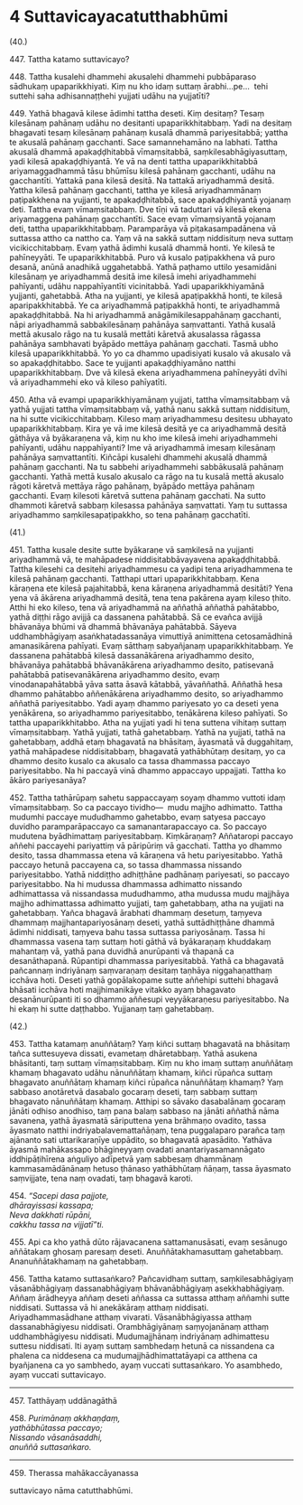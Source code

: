 

# 4 Suttavicayacatutthabhūmi


(40.)

447\. Tattha katamo suttavicayo?

448\. Tattha kusalehi dhammehi akusalehi dhammehi pubbāparaso sādhukaṃ upaparikkhiyati. Kiṃ nu kho idaṃ suttaṃ ārabhi…pe…  tehi suttehi saha adhisannaṭṭhehi yujjati udāhu na yujjatīti?

449\. Yathā bhagavā kilese ādimhi tattha deseti. Kiṃ desitaṃ? Tesaṃ kilesānaṃ pahānaṃ udāhu no desitanti upaparikkhitabbaṃ. Yadi na desitaṃ bhagavati tesaṃ kilesānaṃ pahānaṃ kusalā dhammā pariyesitabbā; yattha te akusalā pahānaṃ gacchanti. Sace samannehamāno na labhati. Tattha akusalā dhammā apakaḍḍhitabbā vīmaṃsitabbā, saṃkilesabhāgiyasuttaṃ, yadi kilesā apakaḍḍhiyantā. Ye vā na denti tattha upaparikkhitabbā ariyamaggadhammā tāsu bhūmīsu kilesā pahānaṃ gacchanti, udāhu na gacchantīti. Yattakā pana kilesā desitā. Na tattakā ariyadhammā desitā. Yattha kilesā pahānaṃ gacchanti, tattha ye kilesā ariyadhammānaṃ paṭipakkhena na yujjanti, te apakaḍḍhitabbā, sace apakaḍḍhiyantā yojanaṃ deti. Tattha evaṃ vīmaṃsitabbaṃ. Dve tīṇi vā taduttari vā kilesā ekena ariyamaggena pahānaṃ gacchantīti. Sace evaṃ vīmaṃsiyantā yojanaṃ deti, tattha upaparikkhitabbaṃ. Paramparāya vā piṭakasampadānena vā suttassa attho ca nattho ca. Yaṃ vā na sakkā suttaṃ niddisituṃ neva suttaṃ vicikicchitabbaṃ. Evaṃ yathā ādimhi kusalā dhammā honti. Ye kilesā te pahīneyyāti. Te upaparikkhitabbā. Puro vā kusalo paṭipakkhena vā puro desanā, anūnā anadhikā uggahetabbā. Yathā paṭhamo uttilo yesamidāni kilesānaṃ ye ariyadhammā desitā ime kilesā imehi ariyadhammehi pahīyanti, udāhu nappahīyantīti vicinitabbā. Yadi upaparikkhiyamānā yujjanti, gahetabbā. Atha na yujjanti, ye kilesā apaṭipakkhā honti, te kilesā aparipakkhitabbā. Ye ca ariyadhammā paṭipakkhā honti, te ariyadhammā apakaḍḍhitabbā. Na hi ariyadhammā anāgāmikilesappahānaṃ gacchanti, nāpi ariyadhammā sabbakilesānaṃ pahānāya saṃvattanti. Yathā kusalā mettā akusalo rāgo na tu kusalā mettāti kāretvā akusalassa rāgassa pahānāya sambhavati byāpādo mettāya pahānaṃ gacchati. Tasmā ubho kilesā upaparikkhitabbā. Yo yo ca dhammo upadisiyati kusalo vā akusalo vā so apakaḍḍhitabbo. Sace te yujjanti apakaḍḍhiyamāno natthi upaparikkhitabbaṃ. Dve vā kilesā ekena ariyadhammena pahīneyyāti dvīhi vā ariyadhammehi eko vā kileso pahīyatīti.

450\. Atha vā evampi upaparikkhiyamānaṃ yujjati, tattha vīmaṃsitabbaṃ vā yathā yujjati tattha vīmaṃsitabbaṃ vā, yathā nanu sakkā suttaṃ niddisituṃ, na hi sutte vicikicchitabbaṃ. Kileso maṃ ariyadhammesu desitesu ubhayato upaparikkhitabbaṃ. Kira ye vā ime kilesā desitā ye ca ariyadhammā desitā gāthāya vā byākaraṇena vā, kiṃ nu kho ime kilesā imehi ariyadhammehi pahīyanti, udāhu nappahīyanti? Ime vā ariyadhammā imesaṃ kilesānaṃ pahānāya saṃvattantīti. Kiñcāpi kusalehi dhammehi akusalā dhammā pahānaṃ gacchanti. Na tu sabbehi ariyadhammehi sabbākusalā pahānaṃ gacchanti. Yathā mettā kusalo akusalo ca rāgo na tu kusalā mettā akusalo rāgoti kāretvā mettāya rāgo pahānaṃ, byāpādo mettāya pahānaṃ gacchanti. Evaṃ kilesoti kāretvā suttena pahānaṃ gacchati. Na sutto dhammoti kāretvā sabbaṃ kilesassa pahānāya saṃvattati. Yaṃ tu suttassa ariyadhammo saṃkilesapaṭipakkho, so tena pahānaṃ gacchatīti.

(41.)

451\. Tattha kusale desite sutte byākaraṇe vā saṃkilesā na yujjanti ariyadhammā vā, te mahāpadese niddisitabbāvayavena apakaḍḍhitabbā. Tattha kilesehi ca desitehi ariyadhammesu ca yadipi tena ariyadhammena te kilesā pahānaṃ gacchanti. Tatthapi uttari upaparikkhitabbaṃ. Kena kāraṇena ete kilesā pajahitabbā, kena kāraṇena ariyadhammā desitāti? Yena yena vā ākārena ariyadhammā desitā, tena tena pakārena ayaṃ kileso ṭhito. Atthi hi eko kileso, tena vā ariyadhammā na aññathā aññathā pahātabbo, yathā diṭṭhi rāgo avijjā ca dassanena pahātabbā. Sā ce evañca avijjā bhāvanāya bhūmi vā dhammā bhāvanāya pahātabbā. Sāyeva uddhambhāgiyaṃ asaṅkhatadassanāya vimuttiyā animittena cetosamādhinā amanasikārena pahīyati. Evaṃ sātthaṃ sabyañjanaṃ upaparikkhitabbaṃ. Ye dassanena pahātabbā kilesā dassanākārena ariyadhammo desito, bhāvanāya pahātabbā bhāvanākārena ariyadhammo desito, patisevanā pahātabbā patisevanākārena ariyadhammo desito, evaṃ vinodanapahātabbā yāva satta āsavā kātabbā, yāvaññathā. Aññathā hesa dhammo pahātabbo aññenākārena ariyadhammo desito, so ariyadhammo aññathā pariyesitabbo. Yadi ayaṃ dhammo pariyesato yo ca deseti yena yenākārena, so ariyadhammo pariyesitabbo, tenākārena kileso pahīyati. So tattha upaparikkhitabbo. Atha na yujjati yadi hi tena suttena vihitaṃ suttaṃ vīmaṃsitabbaṃ. Yathā yujjati, tathā gahetabbaṃ. Yathā na yujjati, tathā na gahetabbaṃ, addhā etaṃ bhagavatā na bhāsitaṃ, āyasmatā vā duggahitaṃ, yathā mahāpadese niddisitabbaṃ, bhagavatā yathābhūtaṃ desitaṃ, yo ca dhammo desito kusalo ca akusalo ca tassa dhammassa paccayo pariyesitabbo. Na hi paccayā vinā dhammo appaccayo uppajjati. Tattha ko ākāro pariyesanāya?

452\. Tattha tathārūpaṃ sahetu sappaccayaṃ soyaṃ dhammo vuttoti idaṃ vīmaṃsitabbaṃ. So ca paccayo tividho—  mudu majjho adhimatto. Tattha mudumhi paccaye mududhammo gahetabbo, evaṃ satyesa paccayo duvidho paramparāpaccayo ca samanantarapaccayo ca. So paccayo mudutena byādhimattaṃ pariyesitabbaṃ. Kiṃkāraṇaṃ? Aññataropi paccayo aññehi paccayehi pariyattiṃ vā pāripūriṃ vā gacchati. Tattha yo dhammo desito, tassa dhammassa etena vā kāraṇena vā hetu pariyesitabbo. Yathā paccayo hetunā paccayena ca, so tassa dhammassa nissando pariyesitabbo. Yathā niddiṭṭho adhiṭṭhāne padhānaṃ pariyesati, so paccayo pariyesitabbo. Na hi mudussa dhammassa adhimatto nissando adhimattassa vā nissandassa mududhammo, atha mudussa mudu majjhāya majjho adhimattassa adhimatto yujjati, taṃ gahetabbaṃ, atha na yujjati na gahetabbaṃ. Yañca bhagavā ārabhati dhammaṃ desetuṃ, taṃyeva dhammaṃ majjhantapariyosānaṃ deseti, yathā suttādhiṭṭhāne dhammā ādimhi niddisati, taṃyeva bahu tassa suttassa pariyosānaṃ. Tassa hi dhammassa vasena taṃ suttaṃ hoti gāthā vā byākaraṇaṃ khuddakaṃ mahantaṃ vā, yathā pana duvidhā anurūpanti vā thapanā ca desanāthapanā. Rūpantipi dhammassa pariyesitabbā. Yathā ca bhagavatā pañcannaṃ indriyānaṃ saṃvaraṇaṃ desitaṃ taṇhāya niggahaṇatthaṃ icchāva hoti. Deseti yathā gopālakopame sutte aññehipi suttehi bhagavā bhāsati icchāva hoti majjhimanikāye vitakko ayaṃ bhagavato desanānurūpanti iti so dhammo aññesupi veyyākaraṇesu pariyesitabbo. Na hi ekaṃ hi sutte daṭṭhabbo. Yujjanaṃ taṃ gahetabbaṃ.

(42.)

453\. Tattha katamaṃ anuññātaṃ? Yaṃ kiñci suttaṃ bhagavatā na bhāsitaṃ tañca suttesuyeva dissati, evametaṃ dhāretabbaṃ. Yathā asukena bhāsitanti, taṃ suttaṃ vīmaṃsitabbaṃ. Kiṃ nu kho imaṃ suttaṃ anuññātaṃ khamaṃ bhagavato udāhu nānuññātaṃ khamaṃ, kiñci rūpañca suttaṃ bhagavato anuññātaṃ khamaṃ kiñci rūpañca nānuññātaṃ khamaṃ? Yaṃ sabbaso anotāretvā dasabalo gocaraṃ deseti, taṃ sabbaṃ suttaṃ bhagavato nānuññātaṃ khamaṃ. Atthipi so sāvako dasabalānaṃ gocaraṃ jānāti odhiso anodhiso, taṃ pana balaṃ sabbaso na jānāti aññathā nāma savanena, yathā āyasmatā sāriputtena yena brāhmaṇo ovadito, tassa āyasmato natthi indriyabalavemattañāṇaṃ, tena puggalaparo parañca taṃ ajānanto sati uttarikaraṇīye uppādito, so bhagavatā apasādito. Yathāva āyasmā mahākassapo bhāgineyyaṃ ovadati anantariyasamannāgato iddhipāṭihīrena aṅguliyo adīpetvā yaṃ sabbesaṃ dhammānaṃ kammasamādānānaṃ hetuso ṭhānaso yathābhūtaṃ ñāṇaṃ, tassa āyasmato saṃvijjate, tena naṃ ovadati, taṃ bhagavā karoti.

454\. _“Sacepi dasa pajjote,_  
_dhārayissasi kassapa;_  
_Neva dakkhati rūpāni,_  
_cakkhu tassa na vijjatī”ti._  


455\. Api ca kho yathā dūto rājavacanena sattamanusāsati, evaṃ sesānugo aññātakaṃ ghosaṃ paresaṃ deseti. Anuññātakhamasuttaṃ gahetabbaṃ. Ananuññātakhamaṃ na gahetabbaṃ.

456\. Tattha katamo suttasaṅkaro? Pañcavidhaṃ suttaṃ, saṃkilesabhāgiyaṃ vāsanābhāgiyaṃ dassanabhāgiyaṃ bhāvanābhāgiyaṃ asekkhabhāgiyaṃ. Aññaṃ ārādheyya aññaṃ deseti aññassa ca suttassa atthaṃ aññamhi sutte niddisati. Suttassa vā hi anekākāraṃ atthaṃ niddisati. Ariyadhammasādhane atthaṃ vivarati. Vāsanābhāgiyassa atthaṃ dassanabhāgiyesu niddisati. Orambhāgiyānaṃ saṃyojanānaṃ atthaṃ uddhambhāgiyesu niddisati. Mudumajjhānaṃ indriyānaṃ adhimattesu suttesu niddisati. Iti ayaṃ suttaṃ sambhedaṃ hetunā ca nissandena ca phalena ca niddesena ca mudumajjhādhimattatāyapi ca atthena ca byañjanena ca yo sambhedo, ayaṃ vuccati suttasaṅkaro. Yo asambhedo, ayaṃ vuccati suttavicayo.

---

457\. Tatthāyaṃ uddānagāthā



458\. _Purimānaṃ akkhaṇḍaṃ,_  
_yathābhūtassa paccayo;_  
_Nissando vāsanāsaddhi,_  
_anuññā suttasaṅkaro._  


---

459\. Therassa mahākaccāyanassa

  
suttavicayo nāma catutthabhūmi.






